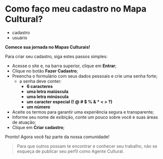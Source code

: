 # Como faço meu cadastro no Mapa Cultural?

- cadastro
- usuário

**Comece sua jornada no Mapas Culturais!**

Para criar seu cadastro, siga estes passos simples:

* Acesse o site e, na barra superior, clique em **Entrar**;
* Clique no botão **Fazer Cadastro**;
* Preencha o formulário com seus dados pessoais e crie uma senha forte;
    * a senha deve conter:
        * **6 caracteres**
        * **uma letra maiúscula**
        * **uma letra minúscula**
        * **um caracter especial (! @ # $ % & * < > ?)**
        * **um número**
* Aceite os termos para garantir uma experiência segura e transparente;
* Informe seu nome de exibição, conte um pouco sobre você e suas áreas de atuação;
* Clique em **Criar cadastro**;

Pronto! Agora você faz parte da nossa comunidade! 

> Para que outros possam te encontrar e conhecer seu trabalho, não se esqueça de publicar seu perfil como Agente Cultural.